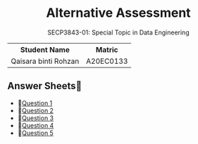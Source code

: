 <h1 align='center'>Alternative Assessment</h1>
<p align='center'>SECP3843-01: Special Topic in Data Engineering</p>

<table align='center'>
  <tr>
    <th>Student Name</th>
    <th>Matric</th>
  </tr>
  <tr>
    <td>Qaisara binti Rohzan</td>
    <td>A20EC0133</td>
  </tr>
</table>

## Answer Sheets📝

- 📑[Question 1](https://github.com/drshahizan/SECP3843/tree/main/submission/qaisarrra/Question%201)
- 📑[Question 2](https://github.com/drshahizan/SECP3843/tree/main/submission/qaisarrra/Question%202)
- 📑[Question 3](https://github.com/drshahizan/SECP3843/tree/main/submission/qaisarrra/Question%203)
- 📑[Question 4](https://github.com/drshahizan/SECP3843/tree/main/submission/qaisarrra/Question%204)
- 📑[Question 5](https://github.com/drshahizan/SECP3843/tree/main/submission/qaisarrra/Question%205)

